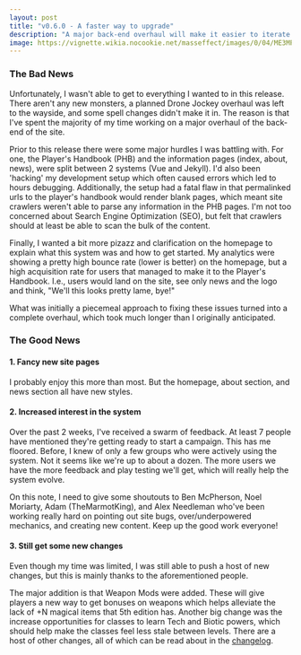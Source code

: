 ```yaml
---
layout: post
title: "v0.6.0 - A faster way to upgrade"
description: "A major back-end overhaul will make it easier to iterate on Mass Effect 5e"
image: https://vignette.wikia.nocookie.net/masseffect/images/0/04/ME3MP_Ops_Survival_Pack.png/revision/latest?cb=20180207021358
---
```


### The Bad News
Unfortunately, I wasn't able to get to everything I wanted to in this release. There aren't any new monsters,
a planned Drone Jockey overhaul was left to the wayside, and some spell changes didn't make it in. The reason is that
I've spent the majority of my time working on a major overhaul of the back-end of the site.

Prior to this release there were some major hurdles I was battling with. For one, the Player's Handbook (PHB) and the information pages (index, about, news), were split
between 2 systems (Vue and Jekyll). I'd also been 'hacking' my development setup which often caused errors which led to hours debugging.
Additionally, the setup had a fatal flaw in that permalinked urls to the player's handbook would render blank pages, which
meant site crawlers weren't able to parse any information in the PHB pages. I'm not too concerned about Search Engine Optimization (SEO), but felt that
crawlers should at least be able to scan the bulk of the content.

Finally, I wanted a bit more pizazz and clarification on the homepage to explain what this system was and how to get started. My
analytics were showing a pretty high bounce rate (lower is better) on the homepage, but a high acquisition rate for users that
managed to make it to the Player's Handbook. I.e., users would land on the site, see only news and the logo and think, "We'll this looks
pretty lame, bye!"

What was initially a piecemeal approach to fixing these issues turned into a complete overhaul, which took much longer than I originally anticipated.

### The Good News

#### 1. Fancy new site pages
I probably enjoy this more than most. But the homepage, about section, and news section all have new styles.

#### 2. Increased interest in the system
Over the past 2 weeks, I've received a swarm of feedback. At least 7 people have mentioned they're getting ready to start a campaign.
This has me floored. Before, I knew of only a few groups who were actively using the system. Not it seems like we're up to about a dozen.
The more users we have the more feedback and play testing we'll get, which will really help the system evolve.

On this note, I need to give some shoutouts to Ben McPherson, Noel Moriarty, Adam (TheMarmotKing), and Alex Needleman who've been working really hard on pointing out
site bugs, over/underpowered mechanics, and creating new content. Keep up the good work everyone!

#### 3. Still get some new changes
Even though my time was limited, I was still able to push a host of new changes, but this is mainly thanks to the aforementioned people.

The major addition is that Weapon Mods were added. These will give players a new way to get bonuses on weapons which helps alleviate the lack of
+N magical items that 5th edition has. Another big change was the increase opportunities for classes to learn Tech and Biotic powers, which should
help make the classes feel less stale between levels. There are a host of other changes, all of which can be read about in the [changelog](/changelog).







